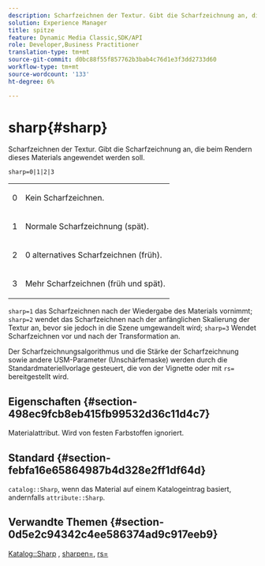 ```yaml
---
description: Scharfzeichnen der Textur. Gibt die Scharfzeichnung an, die beim Rendern dieses Materials angewendet werden soll.
solution: Experience Manager
title: spitze
feature: Dynamic Media Classic,SDK/API
role: Developer,Business Practitioner
translation-type: tm+mt
source-git-commit: d0bc88f55f857762b3bab4c76d1e3f3dd2733d60
workflow-type: tm+mt
source-wordcount: '133'
ht-degree: 6%

---
```



# sharp{#sharp}

Scharfzeichnen der Textur. Gibt die Scharfzeichnung an, die beim Rendern dieses Materials angewendet werden soll.

`sharp=0|1|2|3`

<table id="simpletable_04B4EAA7CE7D4ED48A61A50CD001388F"> 
 <tr class="strow"> 
  <td class="stentry"> <p>0 </p> </td> 
  <td class="stentry"> <p>Kein Scharfzeichnen. </p> </td> 
 </tr> 
 <tr class="strow"> 
  <td class="stentry"> <p>1 </p> </td> 
  <td class="stentry"> <p>Normale Scharfzeichnung (spät). </p> </td> 
 </tr> 
 <tr class="strow"> 
  <td class="stentry"> <p>2 </p> </td> 
  <td class="stentry"> <p>0 alternatives Scharfzeichnen (früh). </p> </td> 
 </tr> 
 <tr class="strow"> 
  <td class="stentry"> <p>3 </p> </td> 
  <td class="stentry"> <p>Mehr Scharfzeichnen (früh und spät). </p> </td> 
 </tr> 
</table>

`sharp=1` das Scharfzeichnen nach der Wiedergabe des Materials vornimmt;  `sharp=2` wendet das Scharfzeichnen nach der anfänglichen Skalierung der Textur an, bevor sie jedoch in die Szene umgewandelt wird;  `sharp=3` Wendet Scharfzeichnen vor und nach der Transformation an.

Der Scharfzeichnungsalgorithmus und die Stärke der Scharfzeichnung sowie andere USM-Parameter (Unschärfemaske) werden durch die Standardmateriellvorlage gesteuert, die von der Vignette oder mit `rs=` bereitgestellt wird.

## Eigenschaften {#section-498ec9fcb8eb415fb99532d36c11d4c7}

Materialattribut. Wird von festen Farbstoffen ignoriert.

## Standard {#section-febfa16e65864987b4d328e2ff1df64d}

`catalog::Sharp`, wenn das Material auf einem Katalogeintrag basiert, andernfalls  `attribute::Sharp`.

## Verwandte Themen {#section-0d5e2c94342c4ee586374ad9c917eeb9}

[Katalog::Sharp](../../../../../ir-api/material-cat/image-rendering-api-ref/c-ir-material-catalog/c-ir-material-data-reference/r-ir-sharp-dataref.md#reference-f79a14bd52474dfd8495115d398a30d0) ,  [sharpen=](../../../../../ir-api/http-protocol/image-rendering-api-ref/c-ir-http-protocol-ref/c-ir-http-protocol-command-reference/r-ir-http-sharpen.md#reference-13034d22d176483cb99ccafc2a4f6a6e),  [rs=](../../../../../ir-api/http-protocol/image-rendering-api-ref/c-ir-http-protocol-ref/c-ir-http-protocol-command-reference/r-ir-rs.md#reference-d20cefaaa6cd4f449d1591c87959b4cf)
